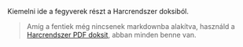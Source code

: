 Kiemelni ide a fegyverek részt a Harcrendszer doksiból.

> Amíg a fentiek még nincsenek markdownba alakítva, használd a [Harcrendszer PDF doksit](https://github.com/kaktusztea/km100/blob/master/km100_05_harc.pdf?raw=true), abban minden benne van.